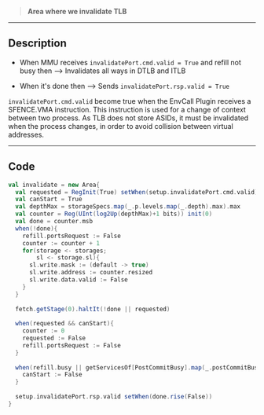 > **Area where we invalidate TLB**
***
## Description

- When MMU receives `invalidatePort.cmd.valid = True`
and refill not busy
then
	--> Invalidates all ways in DTLB and ITLB

- When it's done
then
	--> Sends `invalidatePort.rsp.valid = True`


`invalidatePort.cmd.valid` become true when the EnvCall Plugin receives a SFENCE.VMA instruction. This instruction is used for a change of context between two process. 
As TLB does not store ASIDs, it must be invalidated when the process changes, in order to avoid collision between virtual addresses.



***
## Code

```scala
val invalidate = new Area{  
  val requested = RegInit(True) setWhen(setup.invalidatePort.cmd.valid)  
  val canStart = True  
  val depthMax = storageSpecs.map(_.p.levels.map(_.depth).max).max  
  val counter = Reg(UInt(log2Up(depthMax)+1 bits)) init(0)  
  val done = counter.msb  
  when(!done){  
    refill.portsRequest := False  
    counter := counter + 1  
    for(storage <- storages;  
        sl <- storage.sl){  
      sl.write.mask := (default -> true)  
      sl.write.address := counter.resized  
      sl.write.data.valid := False  
    }  
  }  
  
  fetch.getStage(0).haltIt(!done || requested)  
  
  when(requested && canStart){  
    counter := 0  
    requested := False  
    refill.portsRequest := False  
  }  
  
  when(refill.busy || getServicesOf[PostCommitBusy].map(_.postCommitBusy).orR){  
    canStart := False  
  }  
  
  setup.invalidatePort.rsp.valid setWhen(done.rise(False))  
}
```